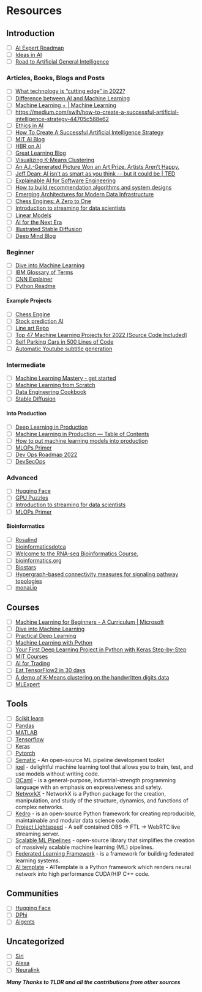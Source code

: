 # Resources

## Introduction
- [ ] [AI Expert Roadmap](https://github.com/AMAI-GmbH/AI-Expert-Roadmap)
- [ ] [Ideas in AI](https://ideasai.com/)
- [ ] [Road to Artificial General Intelligence](https://maraoz.com/2022/10/31/agi-roadmap/?utm_source=tldrnewsletter)

### Articles, Books, Blogs and Posts
- [ ] [What technology is “cutting edge” in 2022?](https://news.ycombinator.com/item?id=30053761)
- [ ] [Difference between AI and Machine Learning](https://azure.microsoft.com/en-us/solutions/ai/artificial-intelligence-vs-machine-learning/#introduction)
- [ ] [Machine Learning + | Machine Learning](https://www.machinelearningplus.com/category/machine-learning/)
- [ ] https://medium.com/swlh/how-to-create-a-successful-artificial-intelligence-strategy-44705c588e62 
- [ ] [Ethics in AI](https://plato.stanford.edu/entries/ethics-ai/)
- [ ] [How To Create A Successful Artificial Intelligence Strategy](https://medium.com/swlh/how-to-create-a-successful-artificial-intelligence-strategy-44705c588e62)
- [ ] [MIT AI Blog](https://news.mit.edu/topic/artificial-intelligence2)
- [ ] [HBR on AI](https://store.hbr.org/shop/?search_query=ai)
- [ ] [Great Learning Blog](https://www.mygreatlearning.com/blog/)
- [ ] [Visualizing K-Means Clustering](https://www.naftaliharris.com/blog/visualizing-k-means-clustering/)
- [ ] [An A.I.-Generated Picture Won an Art Prize. Artists Aren’t Happy.](https://www.nytimes.com/2022/09/02/technology/ai-artificial-intelligence-artists.html)
- [ ] [Jeff Dean: AI isn't as smart as you think -- but it could be | TED](https://youtu.be/J-FzHIQ7SOs)
- [ ] [Explainable AI for Software Engineering](https://xai4se.github.io/index.html)
- [ ] [How to build recommendation algorithms and system designs](https://trekhleb.dev/blog/2021/self-parking-car-evolution/?ref=devawesome.io)
- [ ] [Emerging Architectures for Modern Data Infrastructure](https://future.com/emerging-architectures-modern-data-infrastructure/?utm_source=tldrnewsletter)
- [ ] [Chess Engines: A Zero to One](https://www.chessengines.org/)
- [ ] [Introduction to streaming for data scientists](https://huyenchip.com/2022/08/03/stream-processing-for-data-scientists.html)
- [ ] [Linear Models](https://feb.kuleuven.be/public/u0017833/boek.pdf)
- [ ] [AI for the Next Era](https://greylock.com/greymatter/sam-altman-ai-for-the-next-era/)
- [ ] [Illustrated Stable Diffusion](https://jalammar.github.io/illustrated-stable-diffusion/?utm_source=tldrnewsletter)
- [ ] [Deep Mind Blog](https://www.deepmind.com/blog)

### Beginner
- [ ] [Dive into Machine Learning](https://github.com/dive-into-machine-learning/dive-into-machine-learning)
- [ ] [IBM Glossary of Terms](https://www.ibm.com/cloud/learn/artificial-intelligence)
- [ ] [CNN Explainer](https://github.com/poloclub/cnn-explainer)
- [ ] [Python Readme](https://github.com/sprintup/AI/blob/main/python.md)

#### Example Projects 
- [ ] [Chess Engine](https://benblack769.github.io/posts/projects/hybrid_chess_engine/)
- [ ] [Stock prediction AI](https://github.com/borisbanushev/stockpredictionai)
- [ ] [Line art Repo](https://github.com/vijishmadhavan/ArtLine)
- [ ] [Top 47 Machine Learning Projects for 2022 [Source Code Included]](https://data-flair.training/blogs/machine-learning-project-ideas/)
- [ ] [Self Parking Cars in 500 Lines of Code](https://trekhleb.dev/blog/2021/self-parking-car-evolution/?ref=devawesome.io)
- [ ] [Automatic Youtube subtitle generation](https://github.com/m1guelpf/yt-whisper)

### Intermediate
- [ ] [Machine Learning Mastery - get started](https://machinelearningmastery.com/start-here/#getstarted)
- [ ] [Machine Learning from Scratch](https://dafriedman97.github.io/mlbook/content/introduction.html)
- [ ] [Data Engineering Cookbook](https://github.com/andkret/Cookbook)
- [ ] [Stable Diffusion](https://keras.io/guides/keras_cv/generate_images_with_stable_diffusion/?utm_source=tldrnewsletter)

#### Into Production
- [ ] [Deep Learning in Production](https://github.com/ahkarami/Deep-Learning-in-Production)
- [ ] [Machine Learning in Production — Table of Contents](https://ckaestne.medium.com/machine-learning-in-production-book-overview-63be62393581)
- [ ] [How to put machine learning models into production](https://stackoverflow.blog/2020/10/12/how-to-put-machine-learning-models-into-production/)
- [ ] [MLOPs Primer](https://github.com/dair-ai/MLOPs-Primer?utm_source=tldrnewsletter)
- [ ] [Dev Ops Roadmap 2022](https://github.com/milanm/DevOps-Roadmap)
- [ ] [DevSecOps](https://github.com/sottlmarek/DevSecOps?utm_source=tldrnewsletter)

### Advanced
- [ ] [Hugging Face](https://huggingface.co/)
- [ ] [GPU Puzzles](https://github.com/srush/GPU-Puzzles)
- [ ] [Introduction to streaming for data scientists](https://huyenchip.com/2022/08/03/stream-processing-for-data-scientists.html)
- [ ] [MLOPs Primer](https://github.com/dair-ai/MLOPs-Primer?utm_source=tldrnewsletter)

#### Bioinformatics
- [ ] [Rosalind](https://rosalind.info/problems/locations/)
- [ ] [bioinformaticsdotca](https://bioinformaticsdotca.github.io/)
- [ ] [Welcome to the RNA-seq Bioinformatics Course.](https://rnabio.org/)
- [ ] [bioinformatics.org](https://www.bioinformatics.org/)
- [ ] [Biostars](https://www.biostars.org/)
- [ ] [Hypergraph-based connectivity measures for signaling pathway topologies](https://journals.plos.org/ploscompbiol/article?id=10.1371/journal.pcbi.1007384)
- [ ] [monai.io](https://monai.io/)

## Courses
- [ ] [Machine Learning for Beginners - A Curriculum | Microsoft](https://github.com/microsoft/ML-For-Beginners?utm_source=tldrnewsletter)
- [ ] [Dive into Machine Learning](https://github.com/dive-into-machine-learning/dive-into-machine-learning)
- [ ] [Practical Deep Learning](https://course.fast.ai/)
- [ ] [Machine Learning with Python](https://www.freecodecamp.org/learn/machine-learning-with-python/)
- [ ] [Your First Deep Learning Project in Python with Keras Step-by-Step](https://machinelearningmastery.com/tutorial-first-neural-network-python-keras/)
- [ ] [MIT Courses](https://professional.mit.edu/course-catalog?field_course_certificate_target_id=33&field_location_tag_target_id=All&field_course_status_target_id=All)
- [ ] [AI for Trading](https://www.udacity.com/course/ai-for-trading--nd880)
- [ ] [Eat TensorFlow2 in 30 days](https://github.com/lyhue1991/eat_tensorflow2_in_30_days)
- [ ] [A demo of K-Means clustering on the handwritten digits data](https://scikit-learn.org/stable/auto_examples/cluster/plot_kmeans_digits.html#sphx-glr-auto-examples-cluster-plot-kmeans-digits-py)
- [ ] [MLExpert](https://mlexpert.io/)

## Tools
- [ ] [Scikit learn](https://scikit-learn.org/stable/user_guide.html)
- [ ] [Pandas](https://pandas.pydata.org/)
- [ ] [MATLAB](https://www.mathworks.com/help/matlab/index.html?s_tid=CRUX_lftnav)
- [ ] [Tensorflow](https://www.tensorflow.org/learn)
- [ ] [Keras](https://keras.io/getting_started/)
- [ ] [Pytorch](https://pytorch.org/get-started/locally/)
- [ ] [Sematic](https://github.com/sematic-ai/sematic?utm_source=tldrnewsletter) - An open-source ML pipeline development toolkit
- [ ] [igel](https://github.com/nidhaloff/igel) - delightful machine learning tool that allows you to train, test, and use models without writing code.
- [ ] [OCaml](https://ocaml.org/) - is a general-purpose, industrial-strength programming language with an emphasis on expressiveness and safety.
- [ ] [NetworkX](https://networkx.org/documentation/stable/index.html) - NetworkX is a Python package for the creation, manipulation, and study of the structure, dynamics, and functions of complex networks.
- [ ] [Kedro](https://github.com/kedro-org/kedro?utm_source=tldrnewsletter) - is an open-source Python framework for creating reproducible, maintainable and modular data science code.
- [ ] [Project Lightspeed](https://github.com/GRVYDEV/Project-Lightspeed) - A self contained OBS -> FTL -> WebRTC live streaming server.
- [ ] [Scalable ML Pipelines](https://github.com/microsoft/SynapseML) - open-source library that simplifies the creation of massively scalable machine learning (ML) pipelines. 
- [ ] [Federated Learning Framework](https://github.com/adap/flower) - is a framework for building federated learning systems.
- [ ] [AI template](https://github.com/facebookincubator/AITemplate?utm_source=tldrnewsletter) - AITemplate is a Python framework which renders neural network into high performance CUDA/HIP C++ code.

## Communities
- [ ] [Hugging Face](https://huggingface.co/)
- [ ] [DPhi](https://dphi.tech/about-us)
- [ ] [Aigents](https://aigents.co/)

## Uncategorized
- [ ] [Siri](https://developer.apple.com/siri/)
- [ ] [Alexa](https://developer.amazon.com/en-US/alexa/alexa-skills-kit/get-deeper/dev-tools-skill-management-api)
- [ ] [Neuralink](https://neuralink.com/)

***Many Thanks to TLDR and all the contributions from other sources***
